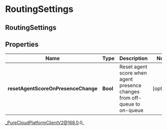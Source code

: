 # RoutingSettings

## RoutingSettings

## Properties

|Name | Type | Description | Notes|
|------------ | ------------- | ------------- | -------------|
| **resetAgentScoreOnPresenceChange** | **Bool** | Reset agent score when agent presence changes from off-queue to on-queue | [optional] |



_PureCloudPlatformClientV2@168.0.0_
